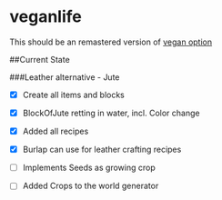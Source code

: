 # veganlife

This should be an remastered version of [vegan option](https://github.com/backuporg/VeganOption)

##Current State

###Leather alternative - Jute

 - [x] Create all items and blocks
 - [x] BlockOfJute retting in water, incl. Color change
 - [x] Added all recipes
 - [x] Burlap can use for leather crafting recipes
 - [ ] Implements Seeds as growing crop
 - [ ] Added Crops to the world generator
 
 